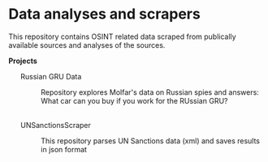 # Data analyses and scrapers

This repository contains OSINT related data scraped from publically available sources and analyses of the sources.

**Projects**
<ul>
<dl>Russian GRU Data</dl>
<dd>Repository explores Molfar's data on Russian spies and answers: What car can you buy if you work for the RUssian GRU?</dd><br>

<dl>UNSanctionsScraper</dl>
<dd>This repository parses UN Sanctions data (xml) and saves results in json format</dd>
</ul><br>
